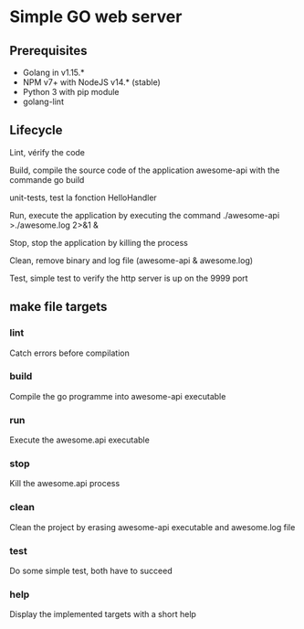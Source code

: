 # Simple GO web server

## Prerequisites
- Golang in v1.15.*
- NPM v7+ with NodeJS v14.* (stable)
- Python 3 with pip module
- golang-lint

## Lifecycle
Lint, vérify the code

Build, compile the source code of the application awesome-api with the commande go build

unit-tests, test la fonction HelloHandler

Run, execute the application by executing the command ./awesome-api >./awesome.log 2>&1 &

Stop, stop the application by killing the process

Clean, remove binary and log file (awesome-api & awesome.log)

Test, simple test to verify the http server is up on the 9999 port

## make file targets
### lint
Catch errors before compilation

### build
Compile the go programme into awesome-api executable

### run
Execute the awesome.api executable

### stop
Kill the awesome.api process

### clean
Clean the project by erasing awesome-api executable and awesome.log file

### test
Do some simple test, both have to succeed

### help
Display the implemented targets with a short help

